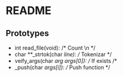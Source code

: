 # README 

## Prototypes

* int read_file(void): /* Count \n */
* char **_strtok(char *line): /* Tokenizar  */
* veify_args(char *arg args[0]): /* If exists /*
* _push(char *args[i]): /* Push function  */


